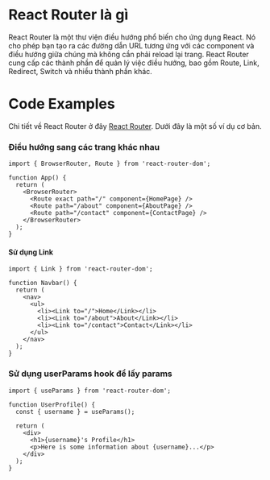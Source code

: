 # React Router là gì
React Router là một thư viện điều hướng phổ biến cho ứng dụng React. Nó cho phép bạn tạo ra các đường dẫn URL tương ứng với các component và điều hướng giữa chúng mà không cần phải reload lại trang. React Router cung cấp các thành phần để quản lý việc điều hướng, bao gồm Route, Link, Redirect, Switch và nhiều thành phần khác.
# Code Examples
Chi tiết về React Router ở đây [React Router](https://reactrouter.com/en/main).
Dưới đây là một số ví dụ cơ bản.
### Điều hướng sang các trang khác nhau
```
import { BrowserRouter, Route } from 'react-router-dom';

function App() {
  return (
    <BrowserRouter>
      <Route exact path="/" component={HomePage} />
      <Route path="/about" component={AboutPage} />
      <Route path="/contact" component={ContactPage} />
    </BrowserRouter>
  );
}
```
#### Sử dụng Link 

```
import { Link } from 'react-router-dom';

function Navbar() {
  return (
    <nav>
      <ul>
        <li><Link to="/">Home</Link></li>
        <li><Link to="/about">About</Link></li>
        <li><Link to="/contact">Contact</Link></li>
      </ul>
    </nav>
  );
}

```

### Sử dụng userParams hook để lấy params

```
import { useParams } from 'react-router-dom';

function UserProfile() {
  const { username } = useParams();

  return (
    <div>
      <h1>{username}'s Profile</h1>
      <p>Here is some information about {username}...</p>
    </div>
  );
}
```